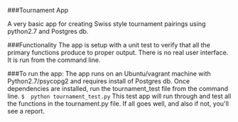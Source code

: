###Tournament App

A very basic app for creating Swiss style tournament pairings using python2.7 and Postgres db.

###Functionality
The app is setup with a unit test to verify that all the primary functions produce to proper output. There is no real user interface. It is run from the command line. 


###To run the app:
The app runs on an Ubuntu/vagrant machine with Python2.7/psycopg2 and requires install of Postgres db.
Once dependencies are installed, run the tournament_test file from the command line. `$  python tournament_test.py`
This test app will run through and test all the functions in the tournament.py file. If all goes well, and also if not, you'll see a report.


